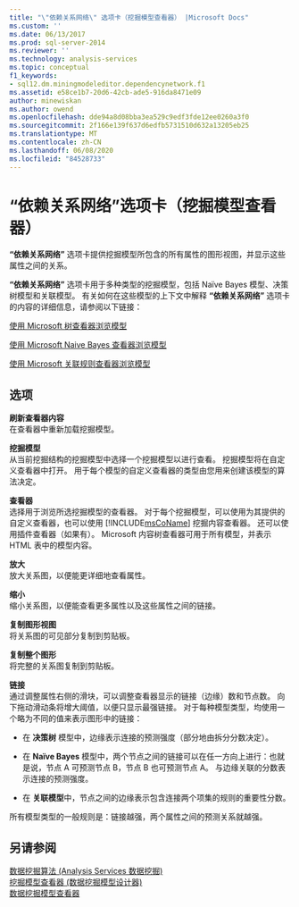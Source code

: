 ```yaml
---
title: "\"依赖关系网络\" 选项卡（挖掘模型查看器） |Microsoft Docs"
ms.custom: ''
ms.date: 06/13/2017
ms.prod: sql-server-2014
ms.reviewer: ''
ms.technology: analysis-services
ms.topic: conceptual
f1_keywords:
- sql12.dm.miningmodeleditor.dependencynetwork.f1
ms.assetid: e58ce1b7-20d6-42cb-ade5-916da8471e09
author: minewiskan
ms.author: owend
ms.openlocfilehash: dde94a8d08bba3ea529c9edf3fde12ee0260a3f0
ms.sourcegitcommit: 2f166e139f637d6edfb5731510d632a13205eb25
ms.translationtype: MT
ms.contentlocale: zh-CN
ms.lasthandoff: 06/08/2020
ms.locfileid: "84528733"
---
```

# <a name="dependency-network-tab-mining-model-viewer"></a>“依赖关系网络”选项卡（挖掘模型查看器）
  **“依赖关系网络”** 选项卡提供挖掘模型所包含的所有属性的图形视图，并显示这些属性之间的关系。  
  
 **“依赖关系网络”**  选项卡用于多种类型的挖掘模型，包括 Naïve Bayes 模型、决策树模型和关联模型。 有关如何在这些模型的上下文中解释 **“依赖关系网络”**  选项卡的内容的详细信息，请参阅以下链接：  
  
 [使用 Microsoft 树查看器浏览模型](data-mining/browse-a-model-using-the-microsoft-tree-viewer.md)  
  
 [使用 Microsoft Naive Bayes 查看器浏览模型](data-mining/browse-a-model-using-the-microsoft-naive-bayes-viewer.md)  
  
 [使用 Microsoft 关联规则查看器浏览模型](data-mining/browse-a-model-using-the-microsoft-association-rules-viewer.md)  
  
## <a name="options"></a>选项  
 **刷新查看器内容**  
 在查看器中重新加载挖掘模型。  
  
 **挖掘模型**  
 从当前挖掘结构的挖掘模型中选择一个挖掘模型以进行查看。 挖掘模型将在自定义查看器中打开。 用于每个模型的自定义查看器的类型由您用来创建该模型的算法决定。  
  
 **查看器**  
 选择用于浏览所选挖掘模型的查看器。 对于每个挖掘模型，可以使用为其提供的自定义查看器，也可以使用 [!INCLUDE[msCoName](../includes/msconame-md.md)] 挖掘内容查看器。 还可以使用插件查看器（如果有）。 Microsoft 内容树查看器可用于所有模型，并表示 HTML 表中的模型内容。  
  
 **放大**  
 放大关系图，以便能更详细地查看属性。  
  
 **缩小**  
 缩小关系图，以便能查看更多属性以及这些属性之间的链接。  
  
 **复制图形视图**  
 将关系图的可见部分复制到剪贴板。  
  
 **复制整个图形**  
 将完整的关系图复制到剪贴板。  
  
 **链接**  
 通过调整属性右侧的滑块，可以调整查看器显示的链接（边缘）数和节点数。 向下拖动滑动条将增大阈值，以便只显示最强链接。 对于每种模型类型，均使用一个略为不同的值来表示图形中的链接：  
  
-   在 **决策树** 模型中，边缘表示连接的预测强度（部分地由拆分分数决定）。  
  
-   在 **Naïve Bayes** 模型中，两个节点之间的链接可以在任一方向上进行：也就是说，节点 A 可预测节点 B，节点 B 也可预测节点 A。 与边缘关联的分数表示连接的预测强度。  
  
-   在 **关联模型**中，节点之间的边缘表示包含连接两个项集的规则的重要性分数。  
  
 所有模型类型的一般规则是：链接越强，两个属性之间的预测关系就越强。  
  
## <a name="see-also"></a>另请参阅  
 [数据挖掘算法 &#40;Analysis Services 数据挖掘&#41;](data-mining/data-mining-algorithms-analysis-services-data-mining.md)   
 [挖掘模型查看器 &#40;数据挖掘模型设计器&#41;](mining-model-viewers-data-mining-model-designer.md)   
 [数据挖掘模型查看器](data-mining/data-mining-model-viewers.md)  
  
  
